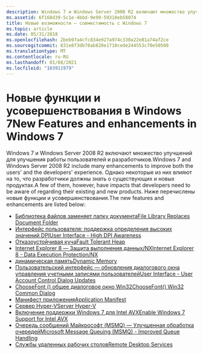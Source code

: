 ```yaml
---
description: Windows 7 и Windows Server 2008 R2 включают множество улучшений для улучшения работы пользователей и разработчиков.
ms.assetid: 6f168d39-5c1e-4bbd-9e99-59318eb58074
title: Новые возможности — совместимость с Windows 7
ms.topic: article
ms.date: 05/31/2018
ms.openlocfilehash: 2beb97a4cfc834e927a974c330a22e81a74af2ce
ms.sourcegitcommit: 831e8f3db78ab820e1710cede244553c70e50500
ms.translationtype: MT
ms.contentlocale: ru-RU
ms.lasthandoff: 01/08/2021
ms.locfileid: "103911979"
---
```

# <a name="new-features-and-enhancements-in-windows-7"></a><span data-ttu-id="d3429-103">Новые функции и усовершенствования в Windows 7</span><span class="sxs-lookup"><span data-stu-id="d3429-103">New Features and enhancements in Windows 7</span></span>

<span data-ttu-id="d3429-104">Windows 7 и Windows Server 2008 R2 включают множество улучшений для улучшения работы пользователей и разработчиков.</span><span class="sxs-lookup"><span data-stu-id="d3429-104">Windows 7 and Windows Server 2008 R2 include many enhancements to improve both the users' and the developers' experience.</span></span> <span data-ttu-id="d3429-105">Однако некоторые из них влияют на то, что разработчики должны знать о существующих и новых продуктах.</span><span class="sxs-lookup"><span data-stu-id="d3429-105">A few of them, however, have impacts that developers need to be aware of regarding their existing and new products.</span></span> <span data-ttu-id="d3429-106">Ниже перечислены новые функции и усовершенствования.</span><span class="sxs-lookup"><span data-stu-id="d3429-106">The new features and enhancements are listed below:</span></span>

-   [<span data-ttu-id="d3429-107">Библиотека файлов заменяет папку документа</span><span class="sxs-lookup"><span data-stu-id="d3429-107">File Library Replaces Document Folder</span></span>](file-library-replaces-document-folder.md)
-   [<span data-ttu-id="d3429-108">Интерфейс пользователя: поддержка определения высоких значений DPI</span><span class="sxs-lookup"><span data-stu-id="d3429-108">User Interface - High DPI Awareness</span></span>](user-interface---high-dpi-awareness.md)
-   [<span data-ttu-id="d3429-109">Отказоустойчивая куча</span><span class="sxs-lookup"><span data-stu-id="d3429-109">Fault Tolerant Heap</span></span>](fault-tolerant-heap.md)
-   [<span data-ttu-id="d3429-110">Internet Explorer 8 — Защита выполнения данных/NX</span><span class="sxs-lookup"><span data-stu-id="d3429-110">Internet Explorer 8 - Data Execution Protection/NX</span></span>](internet-explorer-8---data-execution-protection-nx.md)
-   [<span data-ttu-id="d3429-111">динамическая память</span><span class="sxs-lookup"><span data-stu-id="d3429-111">Dynamic Memory</span></span>](dynamic-memory.md)
-   [<span data-ttu-id="d3429-112">Пользовательский интерфейс — обновления диалогового окна управления учетными записями пользователей</span><span class="sxs-lookup"><span data-stu-id="d3429-112">User Interface - User Account Control Dialog Updates</span></span>](user-interface---user-account-control-dialog-updates.md)
-   [<span data-ttu-id="d3429-113">ChooseFont () общее диалоговое окно Win32</span><span class="sxs-lookup"><span data-stu-id="d3429-113">ChooseFont() Win32 Common Dialog</span></span>](choosefont-win32-common-dialog.md)
-   [<span data-ttu-id="d3429-114">Манифест приложения</span><span class="sxs-lookup"><span data-stu-id="d3429-114">Application Manifest</span></span>](compatibility---application-manifest.md)
-   [<span data-ttu-id="d3429-115">Сервер Hyper-V</span><span class="sxs-lookup"><span data-stu-id="d3429-115">Server Hyper-V</span></span>](server-hyper-v.md)
-   [<span data-ttu-id="d3429-116">Включение поддержки Windows 7 для Intel AVX</span><span class="sxs-lookup"><span data-stu-id="d3429-116">Enable Windows 7 Support for Intel AVX</span></span>](enable-windows-7-support-for-intel-avx.md)
-   [<span data-ttu-id="d3429-117">Очередь сообщений Майкрософт (MSMQ) — Улучшенная обработка очередей</span><span class="sxs-lookup"><span data-stu-id="d3429-117">Microsoft Message Queuing (MSMQ) - Improved Queue Handling</span></span>](microsoft-message-queuing--msmq----improved-queue-handling.md)
-   [<span data-ttu-id="d3429-118">Службы удаленных рабочих столов</span><span class="sxs-lookup"><span data-stu-id="d3429-118">Remote Desktop Services</span></span>](terminal-services.md)

 

 
